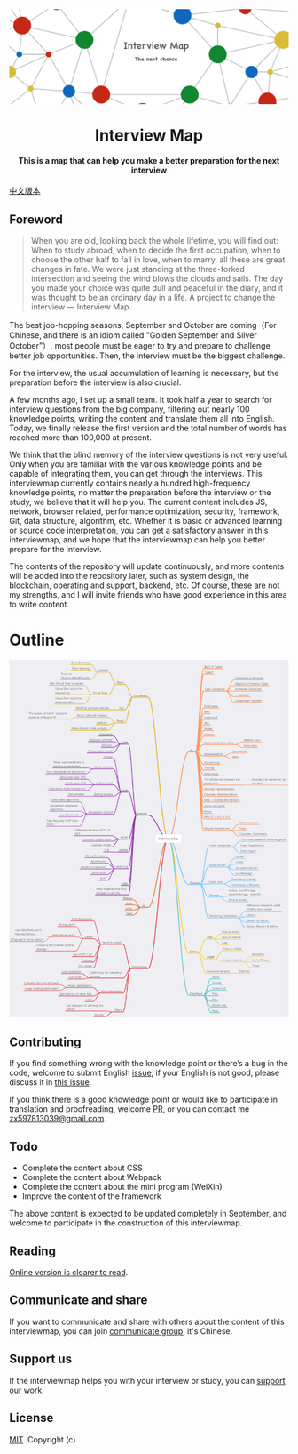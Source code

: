 <img align="center" src='./InterviewMap.png' />

<h1 align="center">
  Interview Map
</h1>

<h4 align="center">This is a map that can help you make a better preparation for the next interview</h4>

[中文版本](./README-ZH.md)

## Foreword

> When you are old, looking back the whole lifetime, you will find out: When to study abroad, when to decide the first occupation, when to choose the other half to fall in love, when to marry, all these are great changes in fate. We were just standing at the three-forked intersection and seeing the wind blows the clouds and sails. The day you made your choice was quite dull and peaceful in the diary, and it was thought to be an ordinary day in a life. 
> A project to change the interview — Interview Map.


The best job-hopping seasons, September and October are coming（For Chinese, and there is an idiom called "Golden September and Silver October”）, most people must be eager to try and prepare to challenge better job opportunities. Then, the interview must be the biggest challenge.

For the interview, the usual accumulation of learning is necessary, but the preparation before the interview is also crucial.

A few months ago, I set up a small team. It took half a year to search for interview questions from the big company, filtering out nearly 100 knowledge points, writing the content and translate them all into English. Today, we finally release the first version and the total number of words has reached more than 100,000 at present. 

We think that the blind memory of the interview questions is not very useful. Only when you are familiar with the various knowledge points and be capable of integrating them, you can get through the interviews. This interviewmap currently contains nearly a hundred high-frequency knowledge points, no matter the preparation before the interview or the study, we believe that it will help you. The current content includes JS, network, browser related, performance optimization, security, framework, Git, data structure, algorithm, etc. Whether it is basic or advanced learning or source code interpretation, you can get a satisfactory answer in this interviewmap, and we hope that the interviewmap can help you better prepare for the interview.

The contents of the repository will update continuously, and more contents will be added into the repository later, such as system design, the blockchain, operating and support, backend, etc. Of course, these are not my strengths, and I will invite friends who have good experience in this area to write content.


# Outline
![mind](./InterviewMapMind-en.png)


## Contributing
If you find something wrong with the knowledge point or there’s a bug in the code, welcome to submit English [issue](https://github.com/KieSun/Front-End-Interview-Map/issues/new), if your English is not good, please discuss it in  [this issue](https://github.com/KieSun/InterviewMap/issues/18).

If you think there is a good knowledge point or would like to participate in translation and proofreading, welcome [PR](https://github.com/KieSun/Front-End-Interview-Map/pulls), or you can contact me <zx597813039@gmail.com>.

## Todo

* Complete the content about CSS 
* Complete the content about Webpack
* Complete the content about the mini program (WeiXin)
* Improve the content of the framework

The above content is expected to be updated completely in September, and welcome to participate in the construction of this interviewmap.

## Reading

[Online version is clearer to read](https://yuchengkai.cn/docs/).

## Communicate and share
If you want to communicate and share with others about the content of this interviewmap, you can join [communicate group](https://github.com/KieSun/InterviewMap/issues/19), it's Chinese.


## Support us
If the interviewmap helps you with your interview or study, you can [support our work](https://github.com/KieSun/InterviewMap/issues/20).


## License
[MIT](LICENSE). Copyright (c)
